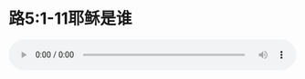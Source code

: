 # 路5:1-11耶稣是谁

<audio style="width: 100%;" preload="false" controls controlslist="nodownload"><source src="http://file.simai.life/audio/mp3/old/12217.mp3" type="audio/mpeg">Your browser does not support the audio element.</audio>


